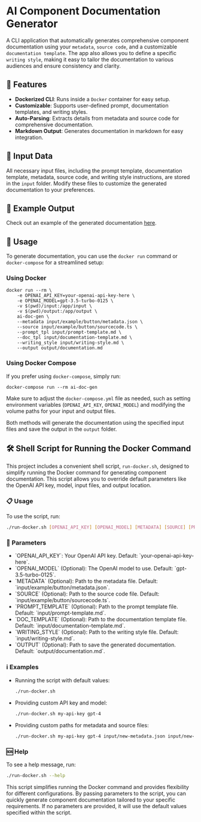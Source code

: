 # AI Component Documentation Generator

A CLI application that automatically generates comprehensive component documentation using your `metadata`, `source code`, and a customizable `documentation template`. The app also allows you to define a specific `writing style`, making it easy to tailor the documentation to various audiences and ensure consistency and clarity.

## 🚀 Features

- **Dockerized CLI**: Runs inside a `Docker` container for easy setup.
- **Customizable**: Supports user-defined prompt, documentation templates, and writing styles.
- **Auto-Parsing**: Extracts details from metadata and source code for comprehensive documentation.
- **Markdown Output**: Generates documentation in markdown for easy integration.

## 📁 Input Data

All necessary input files, including the prompt template, documentation template, metadata, source code, and writing style instructions, are stored in the `input` folder. Modify these files to customize the generated documentation to your preferences.

## 📄 Example Output

Check out an example of the generated documentation [here](https://github.com/daniel-dihardja/ai-doc-generator/blob/master/output/documentation.md).

## 🔧 Usage

To generate documentation, you can use the `docker run` command or `docker-compose` for a streamlined setup:

### Using Docker

```shell
docker run --rm \
    -e OPENAI_API_KEY=your-openai-api-key-here \
    -e OPENAI_MODEL=gpt-3.5-turbo-0125 \
    -v $(pwd)/input:/app/input \
    -v $(pwd)/output:/app/output \
    ai-doc-gen \
    --metadata input/example/button/metadata.json \
    --source input/example/button/sourcecode.ts \
    --prompt_tpl input/prompt-template.md \
    --doc_tpl input/documentation-template.md \
    --writing_style input/writing-style.md \
    --output output/documentation.md
```

### Using Docker Compose

If you prefer using `docker-compose`, simply run:

```
docker-compose run --rm ai-doc-gen

```

Make sure to adjust the `docker-compose.yml` file as needed, such as setting environment variables (`OPENAI_API_KEY`, `OPENAI_MODEL`) and modifying the volume paths for your input and output files.

Both methods will generate the documentation using the specified input files and save the output in the `output` folder.

## 🛠 Shell Script for Running the Docker Command

This project includes a convenient shell script, `run-docker.sh`, designed to simplify running the Docker command for generating component documentation. This script allows you to override default parameters like the OpenAI API key, model, input files, and output location.

### 📋 Usage

To use the script, run:

```bash
./run-docker.sh [OPENAI_API_KEY] [OPENAI_MODEL] [METADATA] [SOURCE] [PROMPT_TEMPLATE] [DOC_TEMPLATE] [WRITING_STYLE] [OUTPUT]
```

### 📌 Parameters

- \`OPENAI_API_KEY\`: Your OpenAI API key. Default: \`your-openai-api-key-here\`.
- \`OPENAI_MODEL\` (Optional): The OpenAI model to use. Default: \`gpt-3.5-turbo-0125\`.
- \`METADATA\` (Optional): Path to the metadata file. Default: \`input/example/button/metadata.json\`.
- \`SOURCE\` (Optional): Path to the source code file. Default: \`input/example/button/sourcecode.ts\`.
- \`PROMPT_TEMPLATE\` (Optional): Path to the prompt template file. Default: \`input/prompt-template.md\`.
- \`DOC_TEMPLATE\` (Optional): Path to the documentation template file. Default: \`input/documentation-template.md\`.
- \`WRITING_STYLE\` (Optional): Path to the writing style file. Default: \`input/writing-style.md\`.
- \`OUTPUT\` (Optional): Path to save the generated documentation. Default: \`output/documentation.md\`.

### ℹ️ Examples

- Running the script with default values:

  ```bash
  ./run-docker.sh
  ```

- Providing custom API key and model:

  ```bash
  ./run-docker.sh my-api-key gpt-4
  ```

- Providing custom paths for metadata and source files:

  ```bash
  ./run-docker.sh my-api-key gpt-4 input/new-metadata.json input/new-sourcecode.ts
  ```

### 🆘 Help

To see a help message, run:

```bash
./run-docker.sh --help
```

This script simplifies running the Docker command and provides flexibility for different configurations. By passing parameters to the script, you can quickly generate component documentation tailored to your specific requirements. If no parameters are provided, it will use the default values specified within the script.
